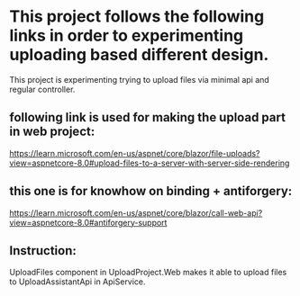 # This project follows the following links in order to experimenting uploading based different design. 

This project is experimenting trying to upload files via minimal api and regular controller.

## following link is used for making the upload part in web project:
https://learn.microsoft.com/en-us/aspnet/core/blazor/file-uploads?view=aspnetcore-8.0#upload-files-to-a-server-with-server-side-rendering

## this one is for knowhow on binding + antiforgery:
https://learn.microsoft.com/en-us/aspnet/core/blazor/call-web-api?view=aspnetcore-8.0#antiforgery-support

## Instruction:
UploadFiles component in UploadProject.Web makes it able to upload files to UploadAssistantApi in ApiService.

